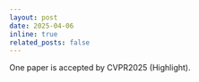 ```yaml
---
layout: post
date: 2025-04-06
inline: true
related_posts: false
---
```


One paper is accepted by CVPR2025 (Highlight).
